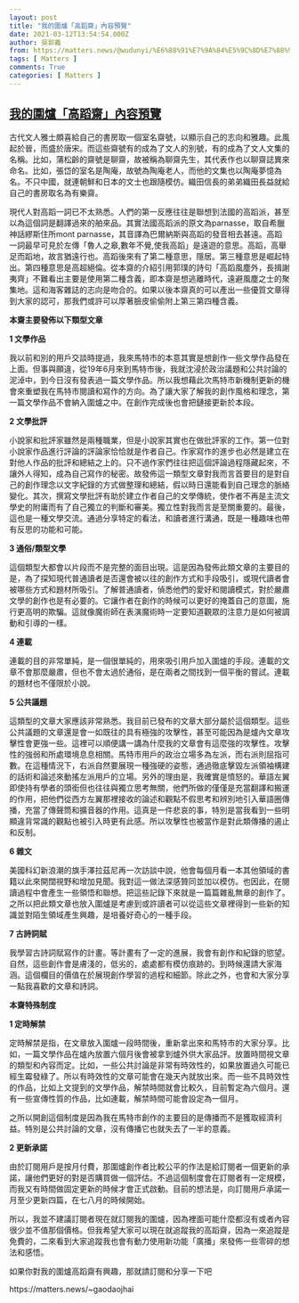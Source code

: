 ```yaml
---
layout: post
title: "我的圍爐「高蹈齋」內容預覽"
date: 2021-03-12T13:54:54.000Z
author: 吳郭義
from: https://matters.news/@wudunyi/%E6%88%91%E7%9A%84%E5%9C%8D%E7%88%90-%E9%AB%98%E8%B9%88%E9%BD%8B-%E5%85%A7%E5%AE%B9%E9%A0%90%E8%A6%BD-bafyreibmwzpaxihkcjeeadr34z4frx2qeefwpro56po7nq6z3x4jvtjbw4
tags: [ Matters ]
comments: True
categories: [ Matters ]
---
```

<!--1615557294000-->
[我的圍爐「高蹈齋」內容預覽](https://matters.news/@wudunyi/%E6%88%91%E7%9A%84%E5%9C%8D%E7%88%90-%E9%AB%98%E8%B9%88%E9%BD%8B-%E5%85%A7%E5%AE%B9%E9%A0%90%E8%A6%BD-bafyreibmwzpaxihkcjeeadr34z4frx2qeefwpro56po7nq6z3x4jvtjbw4)
------

<div>
<p>古代文人雅士頗喜給自己的書房取一個室名齋號，以顯示自己的志向和雅趣。此風起於晉，而盛於唐宋。而這些齋號有的成為了文人的別號，有的成為了文人文集的名稱。比如，蒲松齡的齋號是聊齋，故被稱為聊齋先生，其代表作也以聊齋誌異來命名。比如，張岱的室名是陶庵，故號為陶庵老人，而他的文集也以陶庵夢憶為名。不只中國，就連朝鮮和日本的文士也跟隨模仿。織田信長的弟弟織田長益就給自己的書房取名為有樂齋。</p><p>現代人對高蹈一詞已不太熟悉。人們的第一反應往往是聯想到法國的高蹈派，甚至以為這個詞是翻譯過來的舶來品。其實法國高蹈派的原文為parnasse，取自希臘神話繆斯住所mont parnasse，其音譯為巴爾納斯與高蹈的發音相去甚遠。高蹈一詞最早可見於左傳「魯人之皋,數年不覺,使我高蹈」是遠遊的意思。高蹈，高舉足而蹈地，故言猶遠行也。高蹈後來有了第二種意思，隱居。第三種意思是崛起特出。第四種意思是高超絕倫。從本齋的介紹引用郭璞的詩句「高蹈風塵外，長揖謝夷齊」不難看出主要是使用第二種含義，即本齋是想逃離時代，遠避風塵之士的聚集地。這和海客雜誌的志向是吻合的。如果以後本齋真的可以產出一些優質文章得到大家的認可，那我們或許可以厚著臉皮偷偷附上第三第四種含義。</p><p><strong>本齋主要發佈以下類型文章</strong></p><p><strong>1 文學作品</strong></p><p>我以前和別的用戶交談時提過，我來馬特市的本意其實是想創作一些文學作品發在上面。但事與願違，從19年6月來到馬特市後，我就沈浸於政治議題和公共討論的泥淖中，到今日沒有發表過一篇文學作品。所以我想藉此次馬特市新機制更新的機會來重塑我在馬特市閱讀和寫作的方向。為了讓大家了解我的創作風格和理念，第一篇文學作品不會納入圍爐之中。在創作完成後也會把鏈接更新於本段。</p><p><strong>2 文學批評</strong></p><p>小說家和批評家雖然是兩種職業，但是小說家其實也在做批評家的工作。第一位對小說家作品進行評論的評論家恰恰就是作者自己。作家寫作的進步也必然是建立在對他人作品的批評和總結之上的。只不過作家們往往把這個評論過程隱藏起來，不讓外人得知，成為自己寫作的秘密。故發佈這一類型文章對我而言首要目的是對自己的創作理念以文字紀錄的方式做整理和總結，假以時日還能看到自己理念的脈絡變化。其次，撰寫文學批評有助於建立作者自己的文學傳統，使作者不再是主流文學史的附庸而有了自己獨立的判斷和審美。獨立性對我而言是至關重要的。最後，這也是一種文學交流。通過分享特定的看法，和讀者進行溝通，既是一種趣味也帶有反思的功能和可能。</p><p><strong>3 通俗/類型文學</strong></p><p>這個類型大都會以片段而不是完整的面目出現。這是因為發佈此類文章的主要目的是，為了探知現代普通讀者是否還會被以往的創作方式和手段吸引，或現代讀者會被哪些方式和題材所吸引。了解普通讀者，偵悉他們的愛好和閱讀模式，對於嚴肅文學的創作也是有必要的。它讓作者在創作的時候可以更好的掩蓋自己的意圖，施行更高明的欺騙。這就像魔術師在表演魔術時一定要知道觀眾的注意力是如何被調動和引導的一樣。</p><p><strong>4 連載</strong></p><p>連載的目的非常單純，是一個很單純的，用來吸引用戶加入圍爐的手段。連載的文章不會那麼嚴肅，但也不會太過於通俗，是在兩者之間找到一個平衡的嘗試。連載的題材也不僅限於小說。</p><p><strong>5 公共議題</strong></p><p>這類型的文章大家應該非常熟悉。我目前已發布的文章大部分屬於這個類型。這些公共議題的文章還是會一如既往的具有極強的攻擊性，甚至可能因為是爐內文章攻擊性會更強一些。這裡可以順便講一講為什麼我的文章會有這麼強的攻擊性。攻擊性的強弱和所處環境息息相關。馬特市用戶的政治立場多為左派，而右派則屈指可數。在這種情況下，右派自然要展現一種強硬的姿態，通過徹底擊毀左派領袖構建的話術和論述來動搖左派用戶的立場。另外的理由是，我確實是憤怒的。華語左翼即使持有學者的頭銜但也往往與獨立思考無關，他們所做的僅僅是充當翻譯和搬運的作用，把他們從西方左翼那裡接收的論述和觀點不假思考和辨別地引入華語圈傳播，充當了傳聲筒和擴音器的作用。這真是一件悲哀的事，特別是當我看到一些明顯違背常識的觀點也被引入時更有此感。所以攻擊性也被當作是對此類傳播的遏止和反制。</p><p><strong>6 雜文</strong></p><p>美國科幻新浪潮的旗手澤拉茲尼再一次訪談中說，他會每個月看一本其他領域的書籍以此來開闊視野和增加見聞。我對這一做法深感贊同並加以模仿。也因此，在閱讀過程中會產生一些領悟和聯想。把這些記錄下來就是一篇篇雜亂無章的創作了。之所以把此類文章也放入圍爐是考慮到或許讀者可以從這些文章裡得到一些新的知識並對陌生領域產生興趣，是培養好奇心的一種手段。</p><p><strong>7 古詩詞賦</strong></p><p>我學習古詩詞賦寫作的計畫。等計畫有了一定的進展，我會有創作和紀錄的慾望。自然，這些創作會是膚淺的，低劣的，處處都有模仿痕跡的。到時候還請大家海涵。這個欄目的價值在於展現創作學習的過程和細節。除此之外，也會和大家分享一點我喜歡的文章和詩詞。</p><p><strong>本齋特殊制度</strong></p><p><strong>1 定時解禁</strong></p><p>定時解禁是指，在文章放入圍爐一段時間後，重新拿出來和馬特市的大家分享。比如，一篇文學作品在爐內放置六個月後會被拿到爐外供大家品評。放置時間視文章的類型和內容而定。比如，一些公共討論是非常有時效性的，如果放置過久可能已經生霉發綠了。所以有時效性的文章可能會在幾天內就放出來。而一些不具時效性的作品，比如上文提到的文學作品，解禁時間就會比較久，目前暫定為六個月。還有一些宣傳性質的作品，比如連載，解禁時間可能會設定為一個月。</p><p>之所以開創這個制度是因為我在馬特市創作的主要目的是傳播而不是獲取經濟利益。特別是公共討論的文章，沒有傳播它也就失去了一半的意義。</p><p><strong>2 更新承諾</strong></p><p>由於訂閱用戶是按月付費，那圍爐創作者比較公平的作法是給訂閱者一個更新的承諾，讓他們更好的對是否購買做一個評估。不過這個制度會在訂閱者有一定規模，而我又有時間做固定更新的時候才會正式啟動。目前的想法是，向訂閱用戶承諾一月至少更新四篇，在七八月的時候開始。</p><p>所以，我並不建議訂閱者現在就訂閱我的圍爐，因為裡面可能什麼都沒有或者內容很少並不值那個價格。但我希望大家可以現在就追蹤我的高蹈齋，因為一來追蹤是免費的，二來看到大家追蹤我也會有動力使用新功能「廣播」來發佈一些零碎的想法和感悟。</p><p>如果你對我的圍爐高蹈齋有興趣，那就請訂閱和分享一下吧</p><p>https://matters.news/~gaodaojhai</p><p><br></p><p><br></p><p><br></p><p><br></p><p><br></p>
</div>
